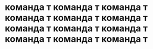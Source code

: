 # команда т команда т команда т команда т команда т команда т команда т команда т команда т команда т команда т команда т
